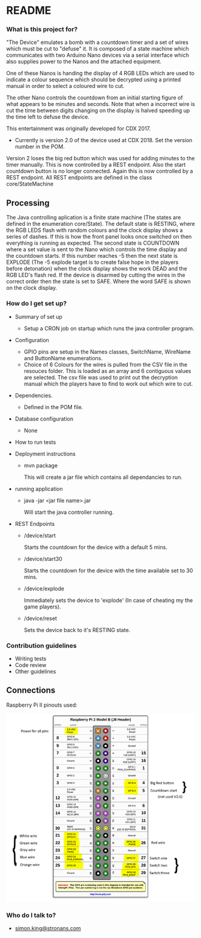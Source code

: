 # README #

### What is this project for? ###

"The Device" emulates a bomb with a countdown timer and a set of wires which must be cut to "defuse" it. 
It is composed of a state machine which communicates with two Arduino Nano devices via a serial interface 
which also supplies power to the Nanos and the attached equipment.

One of these Nanos is 
handing the display of 4 RGB LEDs which are used to indicate a colour sequence which should be decrypted using
a printed manual in order to select a coloured wire to cut. 

The other Nano controls the countdown 
from an initial starting figure of what appears to be minutes and seconds. Note that when a incorrect 
wire is cut the time between digits changing on the display is halved speeding up the time left
to defuse the device.

This entertainment was originally developed for CDX 2017.
  
* Currently is version 2.0 of the device used at CDX 2018. Set the version number in the POM.

Version 2 loses the big red button which was used for adding minutes to the timer manually.
This is now controlled by a REST endpoint. Also the start countdown button is no longer connected.
Again this is now controlled by a REST endpoint. All REST endpoints are defined in the class core/StateMachine

## Processing ##

The Java controlling aplication is a finite state machine (The states are defined in the enumeration core/State).
The default state is RESTING, where the RGB LEDS flash with random colours and the clock display shows
a series of dashes. If this is how the front panel looks once switched on then everything is running
as expected.
The second state is COUNTDOWN where a set value is sent to the Nano which controls the time display and 
the countdown starts. If this number reaches -5 then the next state is EXPLODE (The -5 explode target is to 
create false hope in the players before detonation) when the clock display
shows the work DEAD and the RGB LED's flash red.
If the device is disarmed by cutting the wires in the correct order then the state is set to SAFE. Where
the word SAFE is shown on the clock display.

### How do I get set up? ###

- Summary of set up
  - Setup a CRON job on startup which runs the java controller program.
- Configuration
  - GPIO pins are setup in the Names classes, SwitchName, WireName and ButtonName enumerations.
  - Choice of 6 Colours for the wires is pulled from the CSV file in the resouces folder.
    This is loaded as an array and 6 contiguous values are selected.  The csv file was used to 
    print out the decryption manual which the players have to find to work out which wire to cut.
     
- Dependencies.
  - Defined in the POM file.

- Database configuration
  - None
- How to run tests
- Deployment instructions
  - mvn package

    This will create a jar file which contains all dependancies to run.
- running application
  
  - java -jar \<jar file name\>.jar
    
    Will start the java controller running.
- REST Endpoints
  - /device/start
  
    Starts the countdown for the device with a default 5 mins.   
  
  - /device/start30
  
    Starts the countdown for the device with the time available set to 30 mins.   
    
  - /device/explode
  
    Immediately sets the device to 'explode' (In case of cheating my the game players).   
  
  - /device/reset    
    
    Sets the device back to it's RESTING state.   

### Contribution guidelines ###

- Writing tests
- Code review
- Other guidelines

Connections
-----------

Raspberry Pi II pinouts used: 

![alt text](./pinouts.png "Raspberry Pi II pinouts used")



### Who do I talk to? ###

* simon.king@stronans.com
